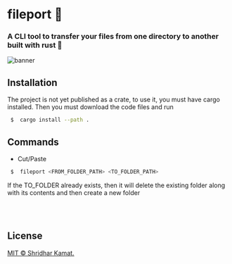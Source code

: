  
# fileport 🎈

### A CLI tool to transfer your files from one directory to another built with rust 🦀 


![banner](https://picsum.photos/id/174/1200/450)

## Installation
The project is not yet published as a crate, to use it, you must have cargo installed. Then you must download the code files and run 

```bash
 $  cargo install --path .
```

## Commands

- Cut/Paste 
```bash
 $  fileport <FROM_FOLDER_PATH> <TO_FOLDER_PATH>
```
If the TO_FOLDER already exists, then it will delete the existing folder along with its contents and then create a new folder

<br/><br/>

## License
    
[MIT © Shridhar Kamat.](../LICENSE)
